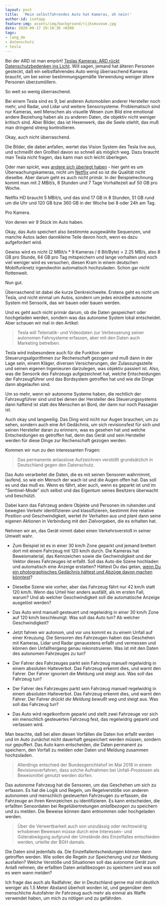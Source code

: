 ```yaml
---
layout: post
title:  'Mein selbstfahrendes Auto hat Kameras, oh nein!'
author-id: isotopp
feature-img: assets/img/background/rijksmuseum.jpg
date: 2020-09-17 19:10:36 +0200
tags:
- lang_de
- datenschutz
- tesla
---
```

Bei der ARD ist man empört! [Teslas Kameras: ARD rückt Datenschutzbedenken ins Licht](https://www.heise.de/news/Teslas-Kameras-ARD-rueckt-Datenschutzbedenken-ins-Licht-4904167.html). Will sagen, jemand hat älteren Personen gesteckt, daß ein selbstfahrendes Auto wenig überraschend Kameras braucht, um bei seiner bestimmungsgemäße Verwendung weniger ältere Personen überzumöllern.

So weit so wenig überraschend.

Bei einem Tesla sind es 9, bei anderen Automobilen anderer Hersteller noch mehr, und Radar, und Lidar und weitere Sensorsysteme. Problematisch sind nur Kameras, weil Menschen als visuelle Wesen zum Bild eine emotional andere Beziehung haben als zu anderen Daten, die objektiv nicht weniger kritisch sind. Aber Bilder, das ist Hexenwerk, das die Seele stiehlt, das muß man dringend streng kontrollieren.

Okay, auch nicht überraschend.

Die Bilder, die dabei anfallen, wertet das Vision System des Tesla live aus, und schmeißt den Großteil davon so schnell als möglich weg. Dazu braucht man Tesla nicht fragen, das kann man sich leicht überlegen. 

Oder man spickt, was [andere sich überlegt haben](https://cambuy.de/magazin/speicherverbrauch-ueberwachungskamera/) - hier geht es um Überwachungskameras, nicht um [Netflix](https://help.netflix.com/de/node/306) und so ist die Qualität nicht dieselbe. Aber darum geht es auch nicht primär. In der Beispielrechnung kommt man mit 2 MBit/s, 8 Stunden und 7 Tage Vorhaltezeit auf 50 GB pro Woche.

Netflix HD braucht 5 MBit/s, und das sind 17 GB in 8 Stunden, 51 GB rund um die Uhr und 120 GB bzw 360 GB in der Woche bei 8 oder 24h am Tag.

Pro Kamera.

Von denen wir 9 Stück im Auto haben.

Okay, das Auto speichert also bestimmte ausgewählte Sequenzen, und manche Autos laden dannkleine Teile davon hoch, wenn es dazu aufgefordert wird.

Gewiss wird es nicht (2 MBit/s * 9 Kameras / 8 Bit/Byte) = 2.25 MB/s, also 8 GB pro Stunde, 64 GB pro Tag mitspeichern und lange vorhalten und noch viel weniger wird es versuchen, diesen Kram in einem deutschen Mobilfunknetz irgendwohin automatisch hochzuladen. Schon gar nicht flottenweit.

Nun gut.

Überraschend ist dabei die kurze Denkreichweite. Erstens geht es nicht um Tesla, und nicht einmal um Autos, sondern um jedes einzelbe autonome System mit Sensorik, das wir bauen oder bauen werden.

Und es geht auch nicht primär darum, ob die Daten gespeichert oder hochgeladen werden, sondern was das autonome System lokal entscheidet. Aber schauen wir mal in den Artikel:

> Tesla will Telematik- und Videodaten zur Verbesserung seiner autonomen Fahrsysteme erfassen, aber mit den Daten auch Marketing betreiben.

Tesla wird insbesondere auch für die Funktion seiner Steuerungsalgorithmen zur Rechenschaft gezogen und muß dann in der Lage sein, einem Kläger, diversen Versicherungen, der Zulassungsstelle und seinen eigenen Ingenieuren darzulegen, was objektiv passiert ist. Also, was die Sensorik des Fahrzeugs aufgezeichnet hat, welche Entscheidungen der Fahrzeugführer und das Bordsystem getroffen hat und wie die Dinge dann abgelaufen sind.

Um so mehr, wenn wir autonome Systeme haben, die rechtlich der Fahrzeugführer sind und bei denen der Hersteller des Steuerungssystems dann haftend ist statt des Menschen an Bord, der dann nur noch Passagier ist.

Auch okay und langweilig. Das Ding wird nicht nur Augen brauchen, um zu sehen, sondern auch eine Art Gedächnis, um sich revisionsfest für sich und seinen Hersteller daran zu erinnern, was es gesehen hat und welche Entscheidungen es getroffen hat, denn das Gerät und sein Hersteller werden für diese Dinge zur Rechenschaft gezogen werden.

Kommen wir nun zu den interessanten Fragen:

> Das permanente anlasslose Aufzeichnen verstößt grundsätzlich in Deutschland gegen den Datenschutz. 

Das Auto verarbeitet die Daten, die es mit seinen Sensoren wahrnimmt, laufend, so wie ein Mensch der wach ist und die Augen offen hat. Das soll es und das muß es. Wenn es fährt, aber auch, wenn es geparkt ist und im "Sentinel-Mode" sich selbst und das Eigentum seines Besitzers überwacht und beschützt.

Dabei kann das Fahrzeug andere Objekte und Personen im ruhenden und bewegten Verkehr identifizieren und klassifizieren, bestimmt ihre relative Position und Geschwindigkeit, wertet ihr Verhalten aus und plant dann seine eigenen Aktionen in Verbindung mit den Zielvorgaben, die es erhalten hat.

Nehmen wir an, das Gerät nimmt dabei einen Verkehrsverstoß in seiner Umwelt wahr.

- Zum Beispiel ist es in einer 30 km/h Zone geparkt und jemand brettert dort mit einem Fahrzeug mit 120 km/h durch. Die Kameras hat Beweismaterial, das Kennzeichen sowie die Gechwindigkeit und der Vektor dieses Fahrzeuges ist erfaßt. Soll das Auto die Szene hochladen und automatisch eine Anzeige erstatten? Hättest Du das getan, [wenn Du ein photographisches Gedächnis hättest und Abzüge davon machen könntest](https://www.youtube.com/watch?v=6a1I63FpzpA)?
- Dieselbe Szene wie vorher, aber das Fahrzeug fährt nur 42 km/h statt 120 km/h. Wenn das Urteil hier anders ausfällt, als im ersten Fall, warum? Und ab welcher Geschwindigkeit soll die automatische Anzeige ausgelöst werden?
- Das Auto wird manuell gesteuert und regelwidrig in einer 30 km/h Zone auf 120 km/h beschleunigt. Was soll das Auto tun? Ab welcher Geschwindigkeit?

- Jetzt fahren wir autonom, und vor uns kommt es zu einem Unfall auf einer Kreuzung. Die Sensoren des Fahrzeugen haben das Geschehen mit Kameras, Lidar und Radar genauestens erfaßt und vermessen und können den Unfallhergang genau rekonstruieren. Was ist mit den Daten des autonomen Fahrzeuges zu tun?

- Der Fahrer des Fahrzeuges parkt sein Fahrzeug manuell regelwidrig in einem absoluten Halteverbot. Das Fahrzeug erkennt dies, und warnt den Fahrer. Der Fahrer ignoriert die Meldung und steigt aus. Was soll das Fahrzeug tun?
- Der Fahrer des Fahrzeuges parkt sein Fahrzeug manuell regelwidrig in einem absoluten Halteverbot. Das Fahrzeug erkennt dies, und warnt den Fahrer. Der Fahrer *drückt die Meldung bewußt weg* und steigt aus. Was soll das Fahrzeug tun?
- Das Auto wird regelkonform geparkt und stellt zwei Fahrzeuge vor sich ein menschlich gesteuertes Fahrzeug fest, das regelwidrig geparkt und verlassen wird.

Man beachte, daß bei allen diesen Vorfällen die Daten live erfaßt werden und im Auto zunächst nicht dauerhaft gespeichert werden müssen, sondern nur gepuffert. Das Auto kann entscheiden, die Daten permanent zu speichern, den Vorfall zu melden oder Daten und Meldung zusammen hochzuladen.

> Allerdings entschied der Bundesgerichtshof im Mai 2018 in einem Revisionsverfahren, dass solche Aufnahmen bei Unfall-Prozessen als Beweismittel genutzt werden dürfen.

Das autonome Fahrzeug hat die Sensoren, um das Geschehen um sich zu erfassen. Es hat die Logik und Regeln, um Regelverstöße von anderen autonomen und menschlich gesteuerten Fahrzeugen zu erfassen, die Fahrzeuge an ihren Kennzeichen zu identifizieren. Es kann entscheiden, die erfaßten Sensordaten bei Regelübertretungen *anlaßbezogen* zu speichern und zu melden. Die Beweise können dann entnommen oder hochgeladen werden.

> Über die Verwertbarkeit auch von unzulässig oder rechtswidrig erhobenen Beweisen müsse durch eine Interessen- und Güterabwägung aufgrund der Umstände des Einzelfalles entschieden werden, urteilte der BGH damals.

Die Daten sind jedenfalls da. Die Einzelfallentscheidungen können dann getroffen werden. Wie sollen die Regeln zur Speicherung und zur Meldung ausfallen? Welche Verstöße und Situationen soll das autonome Gerät zum Anlaß nehmen, die erfaßten Daten anlaßbezogen zu speichern und was soll es wem wann melden?

Ich frage das auch als Radfahrer, der in Deutschland gerne mal mit deutlich weniger als 1.5 Meter Abstand überholt worden ist, und gegenüber dem menschliche Autofahrer ihr Fahrzeug auch mehr als einmal als Waffe verwendet haben, um mich zu nötigen und zu gefährden.
